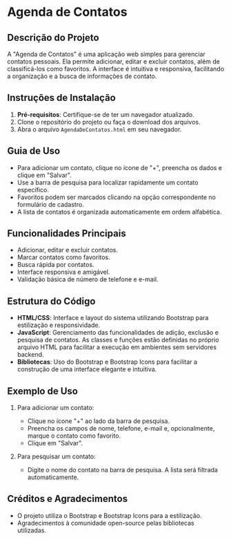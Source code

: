 # Agenda de Contatos

## Descrição do Projeto
A "Agenda de Contatos" é uma aplicação web simples para gerenciar contatos pessoais. Ela permite adicionar, editar e excluir contatos, além de classificá-los como favoritos. A interface é intuitiva e responsiva, facilitando a organização e a busca de informações de contato.

## Instruções de Instalação
1. **Pré-requisitos**: Certifique-se de ter um navegador atualizado.
2. Clone o repositório do projeto ou faça o download dos arquivos.
3. Abra o arquivo `AgendaDeContatos.html` em seu navegador.

## Guia de Uso
- Para adicionar um contato, clique no ícone de "+", preencha os dados e clique em "Salvar".
- Use a barra de pesquisa para localizar rapidamente um contato específico.
- Favoritos podem ser marcados clicando na opção correspondente no formulário de cadastro.
- A lista de contatos é organizada automaticamente em ordem alfabética.
  
## Funcionalidades Principais
- Adicionar, editar e excluir contatos.
- Marcar contatos como favoritos.
- Busca rápida por contatos.
- Interface responsiva e amigável.
- Validação básica de número de telefone e e-mail.

## Estrutura do Código
- **HTML/CSS**: Interface e layout do sistema utilizando Bootstrap para estilização e responsividade.
- **JavaScript**: Gerenciamento das funcionalidades de adição, exclusão e pesquisa de contatos. As classes e funções estão definidas no próprio arquivo HTML para facilitar a execução em ambientes sem servidores backend.
- **Bibliotecas**: Uso do Bootstrap e Bootstrap Icons para facilitar a construção de uma interface elegante e intuitiva.

## Exemplo de Uso
1. Para adicionar um contato:
   - Clique no ícone "+" ao lado da barra de pesquisa.
   - Preencha os campos de nome, telefone, e-mail e, opcionalmente, marque o contato como favorito.
   - Clique em "Salvar".
   
2. Para pesquisar um contato:
   - Digite o nome do contato na barra de pesquisa. A lista será filtrada automaticamente.

## Créditos e Agradecimentos
- O projeto utiliza o Bootstrap e Bootstrap Icons para a estilização.
- Agradecimentos à comunidade open-source pelas bibliotecas utilizadas.

